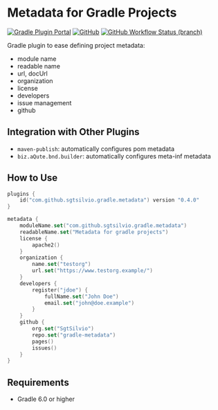 # Metadata for Gradle Projects

[![Gradle Plugin Portal](https://img.shields.io/gradle-plugin-portal/v/com.github.sgtsilvio.gradle.metadata?color=brightgreen&style=for-the-badge)](https://plugins.gradle.org/plugin/com.github.sgtsilvio.gradle.metadata)
[![GitHub](https://img.shields.io/github/license/sgtsilvio/gradle-metadata?color=brightgreen&style=for-the-badge)](LICENSE)
[![GitHub Workflow Status (branch)](https://img.shields.io/github/workflow/status/sgtsilvio/gradle-metadata/CI%20Check/master?style=for-the-badge)](https://github.com/SgtSilvio/gradle-metadata/actions/workflows/check.yml?query=branch%3Amaster)

Gradle plugin to ease defining project metadata:
- module name
- readable name
- url, docUrl
- organization
- license
- developers
- issue management
- github

## Integration with Other Plugins

- `maven-publish`: automatically configures pom metadata
- `biz.aQute.bnd.builder`: automatically configures meta-inf metadata

## How to Use

```kotlin
plugins {
    id("com.github.sgtsilvio.gradle.metadata") version "0.4.0"
}

metadata {
    moduleName.set("com.github.sgtsilvio.gradle.metadata")
    readableName.set("Metadata for gradle projects")
    license {
        apache2()
    }
    organization {
        name.set("testorg")
        url.set("https://www.testorg.example/")
    }
    developers {
        register("jdoe") {
            fullName.set("John Doe")
            email.set("john@doe.example")
        }
    }
    github {
        org.set("SgtSilvio")
        repo.set("gradle-metadata")
        pages()
        issues()
    }
}
```

## Requirements

- Gradle 6.0 or higher